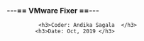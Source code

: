


<h3>---== VMware Fixer ==---         </h3>
                                         
              <h3>Coder: Andika Sagala  </h3>
             <h3>Date: Oct, 2019 </h3>
